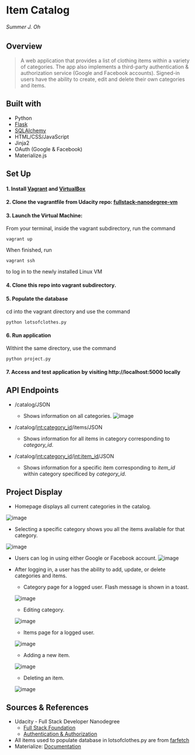 # Item Catalog #
###### Summer J. Oh ######

## Overview
> A web application that provides a list of clothing items within a variety of categories. The app also implements a third-party authentication & authorization service (Google and Facebook accounts). Signed-in users have the ability to create, edit and delete their own categories and items.

## Built with 

  * Python
  * [Flask](http://flask.pocoo.org)
  * [SQLAlchemy](http://www.sqlalchemy.org)
  * HTML/CSS/JavaScript
  * Jinja2
  * OAuth (Google & Facebook)
  * Materialize.js

## Set Up

#### 1. Install [Vagrant](https://www.vagrantup.com/downloads.html) and [VirtualBox](https://www.virtualbox.org/wiki/Downloads)

#### 2. Clone the vagrantfile from Udacity repo: [fullstack-nanodegree-vm](https://github.com/udacity/fullstack-nanodegree-vm)

#### 3. Launch the Virtual Machine:

From your terminal, inside the vagrant subdirectory, run the command

    vagrant up

When finished, run

    vagrant ssh

to log in to the newly installed Linux VM

#### 4. Clone this repo into vagrant subdirectory. 

#### 5. Populate the database

cd into the vagrant directory and use the command

    python lotsofclothes.py

#### 6. Run application 

Withint the same directory, use the command 

    python project.py

#### 7. Access and test application by visiting http://localhost:5000 locally

## API Endpoints

  * /catalog/JSON
    * Shows information on all categories.
    ![image](/docs/categoriesJSON.png?raw=true "Categories JSON")

  * /catalog/<int:category_id>/items/JSON
    * Shows information for all items in category corresponding to *category_id*.

  * /catalog/<int:category_id>/<int:item_id>/JSON
    * Shows information for a specific item corresponding to *item_id* within category specificed by *category_id*.

## Project Display 

  * Homepage displays all current categories in the catalog.

  ![image](/docs/category.png?raw=true "Category Page")



  * Selecting a specific category shows you all the items available for that category. 

  ![image](/docs/items.png?raw=true "Items Page")



  * Users can log in using either Google or Facebook account. 
  ![image](/docs/login.png?raw=true "Login Page")



  * After logging in, a user has the ability to add, update, or delete categories and items.
 
    * Category page for a logged user. Flash message is shown in a toast. 

    ![image](/docs/category_log.png?raw=true "Category Log Page")


    * Editing category.

    ![image](/docs/edit.png?raw=true "Edit Category Page")



    * Items page for a logged user. 

    ![image](/docs/items_log.png?raw=true "Item Log Page")

    * Adding a new item.

    ![image](/docs/newitem.png?raw=true "New Item Page")

    * Deleting an item.
    
    ![image](/docs/delete.png?raw=true "Delete Item Page")

## Sources & References 
  * Udacity - Full Stack Developer Nanodegree
    * [Full Stack Foundation](https://classroom.udacity.com/courses/ud088)
    * [Authentication & Authorization](https://classroom.udacity.com/courses/ud330/lessons/3960758610/concepts/39804189050923)
  * All items used to populate database in lotsofclothes.py are from [farfetch](www.farfetch.com)
  * Materialize: [Documentation](http://materializecss.com)   


